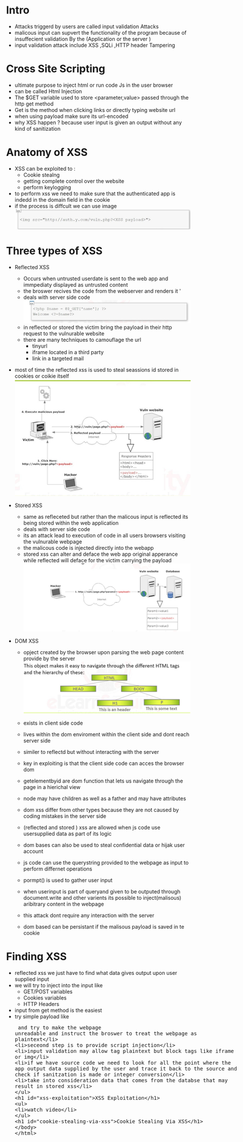 # Intro
- Attacks triggerd by users are called input validation Attacks
- malicous input can supvert the functionality of the program because of insuffecient validation By the (Application or the server )
- input validation attack include XSS ,SQLi ,HTTP header Tampering
# Cross Site Scripting
- ultimate purpose to inject html or run code Js in the user browser
- can be called Html Injection
- The $GET variable used to store <parameter,value> passed through the http get method
- Get is the method when clicking links or directly typing website url
- when using payload make sure its url-encoded
- why XSS happen ? because user input is given an output without any kind of sanitization
# Anatomy of XSS 
- XSS can be exploited to :
  - Cookie stealng
  - getting complete control over the website
  - perform keylogging
- to perform xss we need to make sure that the authenticated app is indedd in the domain field in the cookie
- if the process is diffcult we can use image
![anat](https://github.com/Islamkafafy123/EWAPT/blob/main/pictures/anatomy.jpeg)
# Three types of XSS
- Reflected XSS
  - Occurs when untrusted userdate is sent to the web app and immpediaty displayed as untrusted content
  - the broswer recives the code from the webserver and renders it '
  - deals with server side code
  ![refxss](https://github.com/Islamkafafy123/EWAPT/blob/main/pictures/refxss.jpeg)
  - in reflected or stored the victim bring the payload in their http request to the vulnurable website
   - there are many techniques to camouflage the url
     - tinyurl
     - iframe located in a third party
     - link in a targeted mail
- most of time the reflected xss is used to steal seassions id stored in cookies or coikie itself
  ![refxss1](https://github.com/Islamkafafy123/EWAPT/blob/main/pictures/refxss1.jpeg)
- Stored XSS
  - same as refleceted but rather than the malicous input is reflected its being stored within the web application
  - deals with server side code
  - its an attack lead to execution of code in all users browsers visiting the vulnurable webpage
  - the malicous code is injected directly into the webapp
  - stored xss can alter and deface the web app original apperance while reflected will deface for the victim carrying the payload
  ![storexss](https://github.com/Islamkafafy123/EWAPT/blob/main/pictures/storexss.jpeg)

- DOM XSS
  - opject created by the browser upon parsing the web page content provide by the server
   ![dom](https://github.com/Islamkafafy123/EWAPT/blob/main/pictures/dom.jpeg)

  -  exists in client side code
  -  lives within the dom enviroment within the client side and dont reach server side
  -  similer to reflectd  but without interacting with the server
  -  key in exploiting is that the client side code can acces the browser dom
  -  getelementbyid are dom function that lets us navigate through the page in a hierichal view
  -  node may have children as well as a father and may have attributes
  -  dom xss differ from other types because they are not caused by coding mistakes in the server side
  -  (reflected and stored ) xss are allowed when js code use usersupplied data as part of its logic
  -  dom bases can also be used to steal confidential data or hijak user account
  -  js code can use the querystring provided to the webpage as input to perform differnet operations
  -  pormpt() is used to gather user input
  -  when userinput is part of queryand given to be outputed through document.write and other varients its possible to inject(malisous)  aribitrary content in the webpage
  -  this attack dont require any interaction with the server
  - dom based can be persistant if the malisous payload is saved in te cookie
# Finding XSS
- reflected xss we just have to find what data gives output upon user supplied input
- we will try to inject into the input like
  - GET/POST variables
  - Cookies variables
  - HTTP Headers
- input from get method is the easiest
- try simple payload like <plaintext> and try to make the webpage unreadable and instruct the  broswer to treat the webpage as plaintext
- seceond step is to provide script injection
- input validation may allow tag plaintext but block tags like iframe or img
- if we have source code we need to look for all the point where the app output data supplied by the user and trace it back to the source and check if sanitzation is made or integer conversion
- take into consideration data that comes from the databse that may result in stored xss
# XSS Exploitation
- watch video
# Cookie Stealing Via XSS
